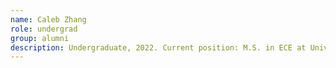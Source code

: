 ```yaml
---
name: Caleb Zhang
role: undergrad
group: alumni
description: Undergraduate, 2022. Current position: M.S. in ECE at University of Michigan
---
```

